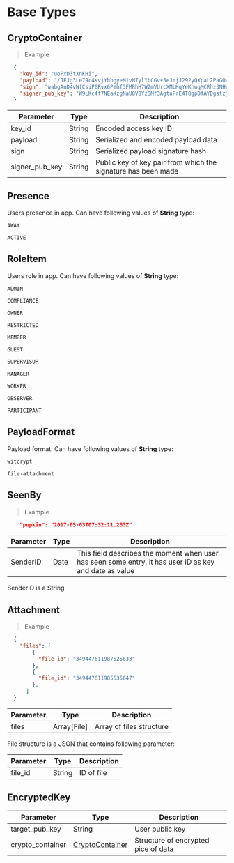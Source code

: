 # Base Types

## CryptoContainer

> Example

```json
  {
    "key_id": "uoPxD3tXnKHi",
    "payload": "/JEJg3Le79c4svjYhbgyeM1vN7ylYbCGv+5eJmjJ292yQXpaL2PaGOa/FgTok7qE1DTT6O8dJlLvcSEM5STj6DQ2BdPJ/C02kzxNsQGs7EXR1FHnYqlvMKDBxHHPRyAM9w5YEdre",
    "sign": "wabgAnD4vWfCsiP6Rvx6PYhf3FMRhH7W2mVUrcXMLHqYeKhwqMCRhz3NHrF8Q65w7TUnoaFegsSUdww9PYTFbtyD7n",
    "signer_pub_key": "W9LKc4f7NEaKzgNaUQV8YzSMf3AgtuPrE4T8gpDfAYDgstzjs2CS",
  }
```

| Parameter      |  Type   |  Description                                                   |
|----------------|---------|----------------------------------------------------------------|
| key_id         |  String |  Encoded access key ID                                         |
| payload        |  String |  Serialized and encoded payload data                           |
| sign           |  String |  Serialized payload signature hash                             |
| signer_pub_key |  String |  Public key of key pair from which the signature has been made |

## Presence

Users presence in app. Can have following values of __String__ type:

`AWAY`

`ACTIVE`

## RoleItem

Users role in app. Can have following values of __String__ type:

`ADMIN`

`COMPLIANCE`

`OWNER`

`RESTRICTED`

`MEMBER`

`GUEST`

`SUPERVISOR`

`MANAGER`

`WORKER`

`OBSERVER`

`PARTICIPANT`

## PayloadFormat

Payload format. Can have following values of __String__ type:

`witcrypt`

`file-attachment`

## SeenBy

> Example

```json
    "pupkin": "2017-05-03T07:32:11.283Z"
```

| Parameter |  Type |  Description                                                                                            |
|-----------|-------|---------------------------------------------------------------------------------------------------------|
| SenderID  |  Date |  This field describes the moment when user has seen some entry, it has user ID as key and date as value |
SenderID is a String

## Attachment

> Example

```json
  {
    "files": [
        {
          "file_id": "349447611987525633"
        },
        {
          "file_id": "349447611985535647"
        },
      ]
  }
```

| Parameter |  Type        |  Description              |
|-----------|--------------|---------------------------|
| files     |  Array[File] |  Array of files structure |


File structure is a JSON that contains following parameter:

| Parameter |  Type   |  Description |
|-----------|---------|--------------|
| file_id   |  String |  ID of file  |


## EncryptedKey

| Parameter        |  Type            |  Description                         |
|------------------|------------------|--------------------------------------|
| target_pub_key   |  String          |  User public key                     |
| crypto_container |  [CryptoContainer](#cryptocontainer) |  Structure of encrypted pice of data |
